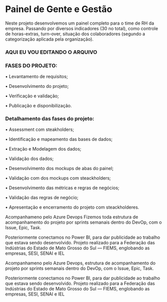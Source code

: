 # Painel de Gente e Gestão

Neste projeto desenvolvemos um painel completo para o time de RH da empresa.
Passando por diversos indicadores (30 no total), como controle de horas-extras, turn-over, situação dos colaboradores (segundo a categorização aplicada pela organização).
 ### AQUI EU VOU EDITANDO O ARQUIVO 
 

### FASES DO PROJETO:
• Levantamento de requisitos;

• Desenvolvimento do projeto;

• Verificação e validação;

• Publicação e disponibilização.

### Detalhamento das fases do projeto:
• Assessment com steakholders;

• Identificação e mapeamento das bases de dados;

• Extração e Modelagem dos dados;

• Validação dos dados;

• Desenvolvimento dos mockups de abas do painel;

• Validação com dos mockups com steackholders;

• Desenvolvimento das métricas e regras de negócios;

• Validação das regras de negócio;

• Apresentação e encerramento do projeto com steackholderes.


Acompanhameno pelo Azure Devops
Fizemos toda estrutura de acompanhamento do projeto por sprints semanais dentro do DevOp, com o Issue, Epic, Task.

Posteriormente conectamos no Power BI, para dar publicidade ao trabalho que estava sendo desenvolvido.
Projeto realizado para a Federação das Indústrias do Estado de Mato Grosso do Sul — FIEMS, englobando as empresas, SESI, SENAI e IEL

Acompanhameno pelo Azure Devops, estrutura de acompanhamento do projeto por sprints semanais dentro do DevOp, com o Issue, Epic, Task.

Posteriormente conectamos no Power BI, para dar publicidade ao trabalho que estava sendo desenvolvido.
Projeto realizado para a Federação das Indústrias do Estado de Mato Grosso do Sul — FIEMS, englobando as empresas, SESI, SENAI e IEL

